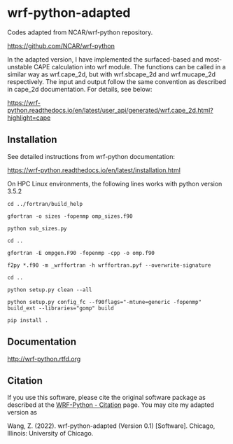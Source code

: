 wrf-python-adapted
==============

Codes adapted from NCAR/wrf-python repository. 

https://github.com/NCAR/wrf-python 

In the adapted version, I have implemented the surfaced-based and most-unstable CAPE calculation into wrf module. The functions can be called in a similar way as wrf.cape_2d, but with wrf.sbcape_2d and wrf.mucape_2d respectively. The input and output follow the same convention as described in cape_2d documentation. For details, see below: 

https://wrf-python.readthedocs.io/en/latest/user_api/generated/wrf.cape_2d.html?highlight=cape




Installation
----------------------------

See detailed instructions from wrf-python documentation: 

https://wrf-python.readthedocs.io/en/latest/installation.html

On HPC Linux environments, the following lines works with python version 3.5.2 

    cd ../fortran/build_help

    gfortran -o sizes -fopenmp omp_sizes.f90

    python sub_sizes.py

    cd ..

    gfortran -E ompgen.F90 -fopenmp -cpp -o omp.f90

    f2py *.f90 -m _wrffortran -h wrffortran.pyf --overwrite-signature

    cd ..

    python setup.py clean --all

    python setup.py config_fc --f90flags="-mtune=generic -fopenmp" build_ext --libraries="gomp" build

    pip install .


Documentation
----------------------------------

http://wrf-python.rtfd.org


Citation
------------------

If you use this software, please cite the original software package as described at the [WRF-Python - Citation](
https://wrf-python.readthedocs.io/en/latest/citation.html) page. You may cite my adapted version as 

Wang, Z. (2022). wrf-python-adapted (Version 0.1) [Software]. Chicago, Illinois: University of Chicago. 




